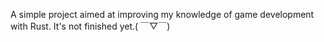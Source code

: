 A simple project aimed at improving my knowledge of game development with Rust. It's not finished yet.( ￣▽￣)
